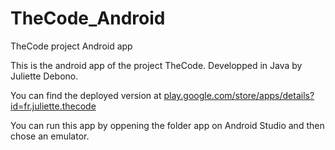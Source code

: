 # TheCode_Android
TheCode project Android app

This is the android app of the project TheCode. Developped in Java by Juliette Debono.

You can find the deployed version at [play.google.com/store/apps/details?id=fr.juliette.thecode](https://play.google.com/store/apps/details?id=fr.juliette.thecode)

You can run this app by oppening the folder app on Android Studio and then chose an emulator.
